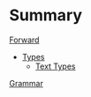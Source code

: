 # Summary

[Forward](./forward.md)

- [Types](types.md)
    - [Text Types](types/characters_strings.md)

[Grammar](./grammar.md)